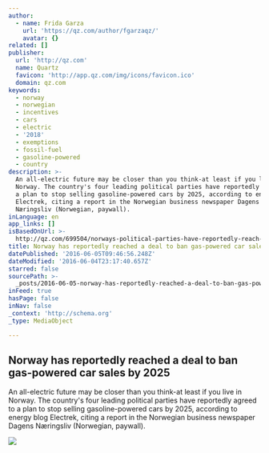 ```yaml
---
author:
  - name: Frida Garza
    url: 'https://qz.com/author/fgarzaqz/'
    avatar: {}
related: []
publisher:
  url: 'http://qz.com'
  name: Quartz
  favicon: 'http://app.qz.com/img/icons/favicon.ico'
  domain: qz.com
keywords:
  - norway
  - norwegian
  - incentives
  - cars
  - electric
  - '2018'
  - exemptions
  - fossil-fuel
  - gasoline-powered
  - country
description: >-
  An all-electric future may be closer than you think-at least if you live in
  Norway. The country's four leading political parties have reportedly agreed to
  a plan to stop selling gasoline-powered cars by 2025, according to energy blog
  Electrek, citing a report in the Norwegian business newspaper Dagens
  Næringsliv (Norwegian, paywall).
inLanguage: en
app_links: []
isBasedOnUrl: >-
  http://qz.com/699504/norways-political-parties-have-reportedly-reach-a-deal-to-ban-gas-powered-car-sales-by-2025/
title: Norway has reportedly reached a deal to ban gas-powered car sales by 2025
datePublished: '2016-06-05T09:46:56.248Z'
dateModified: '2016-06-04T23:17:40.657Z'
starred: false
sourcePath: >-
  _posts/2016-06-05-norway-has-reportedly-reached-a-deal-to-ban-gas-powered-car.md
inFeed: true
hasPage: false
inNav: false
_context: 'http://schema.org'
_type: MediaObject

---
```

<article style=""><h1>Norway has reportedly reached a deal to ban gas-powered car sales by 2025</h1><p>An all-electric future may be closer than you think-at least if you live in Norway. The country's four leading political parties have reportedly agreed to a plan to stop selling gasoline-powered cars by 2025, according to energy blog Electrek, citing a report in the Norwegian business newspaper Dagens Næringsliv (Norwegian, paywall).</p><img src="https://i2.wp.com/qzprod.files.wordpress.com/2016/06/rtx253n8-e1465045324928.jpg?fit=440%2C330&amp;quality=80&amp;strip=all&amp;ssl=1" /></article>